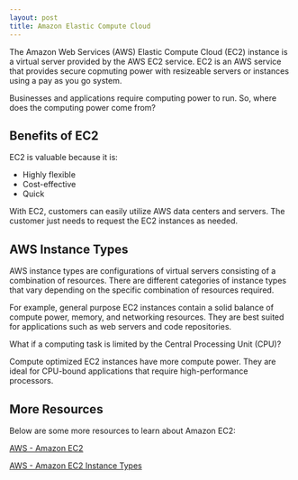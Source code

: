 ```yaml
---
layout: post
title: Amazon Elastic Compute Cloud
---
```


The Amazon Web Services (AWS) Elastic Compute Cloud (EC2) instance is a virtual server provided by the AWS EC2 service. EC2 is an AWS service that provides secure copmuting power with resizeable servers or instances using a pay as you go system.

Businesses and applications require computing power to run. So, where does the computing power come from? 

## Benefits of EC2
EC2 is valuable because it is:
* Highly flexible
* Cost-effective
* Quick

With EC2, customers can easily utilize AWS data centers and servers. The customer just needs to request the EC2 instances as needed.

## AWS Instance Types
AWS instance types are configurations of virtual servers consisting of a combination of resources. 
There are different categories of instance types that vary depending on the specific combination of resources required.

For example, general purpose EC2 instances contain a solid balance of compute power, memory, and networking resources. 
They are best suited for applications such as web servers and code repositories.

What if a computing task is limited by the Central Processing Unit (CPU)?

Compute optimized EC2 instances have more compute power. They are ideal for CPU-bound applications that require high-performance processors. 

## More Resources
Below are some more resources to learn about Amazon EC2:

[AWS - Amazon EC2](https://aws.amazon.com/ec2/)

[AWS - Amazon EC2 Instance Types](https://aws.amazon.com/ec2/instance-types/)


